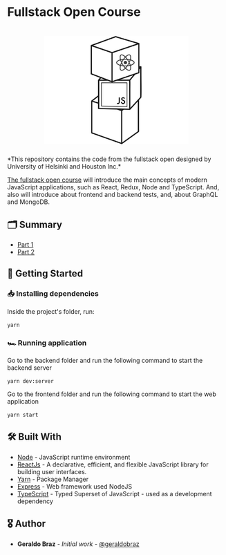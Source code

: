 # Fullstack Open Course
<h1 align="center"><img style="height: 250px; " src="./.github/download.svg"/></h1>
*This repository contains the code from the fullstack open designed by University of Helsinki and Houston Inc.*

[The fullstack open course](https://fullstackopen.com/en/) will introduce the main concepts of modern JavaScript applications, such as React, Redux, Node and TypeScript. And, also will introduce about frontend and backend tests, and, about GraphQL and MongoDB.

## 🗂 Summary
- [Part 1](https://fullstackopen.com/en/part1) 
- [Part 2](https://fullstackopen.com/en/part2) 


## 🚀 Getting Started

### 📥 Installing dependencies

Inside the project's folder, run:

```
yarn
```

### 🏎 Running application
Go to the backend folder and run the following command to start the backend server
```
yarn dev:server
```

Go to the frontend folder and run the following command to start the web application
```
yarn start
```


## 🛠 Built With

* [Node](https://nodejs.org/) - JavaScript runtime environment
* [ReactJs](https://reactjs.org/) - A declarative, efficient, and flexible JavaScript library for building user interfaces.
* [Yarn](https://yarnpkg.com/) - Package Manager
* [Express](https://expressjs.com/) - Web framework used NodeJS
* [TypeScript](https://www.typescriptlang.org/) - Typed Superset of JavaScript - used as a development dependency

## 🎖 Author
* **Geraldo Braz** - *Initial work* - [@geraldobraz](https://github.com/geraldobraz)
